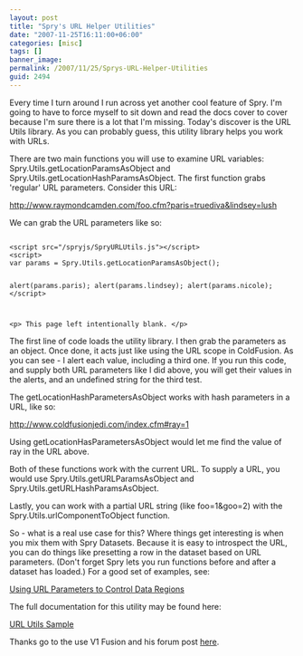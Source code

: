 ```yaml
---
layout: post
title: "Spry's URL Helper Utilities"
date: "2007-11-25T16:11:00+06:00"
categories: [misc]
tags: []
banner_image: 
permalink: /2007/11/25/Sprys-URL-Helper-Utilities
guid: 2494
---
```


Every time I turn around I run across yet another cool feature of Spry. I'm going to have to force myself to sit down and read the docs cover to cover because I'm sure there is a lot that I'm missing. Today's discover is the URL Utils library. As you can probably guess, this utility library helps you work with URLs.
<!--more-->
There are two main functions you will use to examine URL variables: Spry.Utils.getLocationParamsAsObject and Spry.Utils.getLocationHashParamsAsObject. The first function grabs 'regular' URL parameters. Consider this URL:

http://www.raymondcamden.com/foo.cfm?paris=truediva&lindsey=lush

We can grab the URL parameters like so:

<code>
&lt;script src="/spryjs/SpryURLUtils.js"&gt;&lt;/script&gt;
&lt;script&gt;
var params = Spry.Utils.getLocationParamsAsObject();

alert(params.paris);
alert(params.lindsey);
alert(params.nicole);
&lt;/script&gt;

&lt;p&gt;
This page left intentionally blank.
&lt;/p&gt;
</code>

The first line of code loads the utility library. I then grab the parameters as an object. Once done, it acts just like using the URL scope in ColdFusion. As you can see - I alert each value, including a third one. If you run this code, and supply both URL parameters like I did above, you will get their values in the alerts, and an undefined string for the third test.

The getLocationHashParametersAsObject works with hash parameters in a URL, like so:

http://www.coldfusionjedi.com/index.cfm#ray=1

Using getLocationHasParametersAsObject would let me find the value of ray in the URL above.

Both of these functions work with the current URL. To supply a URL, you would use Spry.Utils.getURLParamsAsObject and Spry.Utils.getURLHashParamsAsObject. 

Lastly, you can work with a partial URL string (like foo=1&goo=2) with the Spry.Utils.urlComponentToObject function.

So - what is a real use case for this? Where things get interesting is when you mix them with Spry Datasets. Because it is easy to introspect the URL, you can do things like presetting a row in the dataset based on URL parameters. (Don't forget Spry lets you run functions before and after a dataset has loaded.) For a good set of examples, see:

<a href="http://labs.adobe.com/technologies/spry/samples/data_region/DataWithURLParams.html">Using URL Parameters to Control Data Regions</a>

The full documentation for this utility may be found here:

<a href="http://labs.adobe.com/technologies/spry/samples/utils/URLUtilsSample.html">URL Utils Sample</a>

Thanks go to the use V1 Fusion and his forum post <a href="http://www.adobe.com/cfusion/webforums/forum/messageview.cfm?forumid=72&catid=602&threadid=1317152&enterthread=y">here</a>.